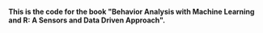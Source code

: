 **This is the code for the book "Behavior Analysis with Machine Learning and R: A Sensors and Data Driven Approach".**

